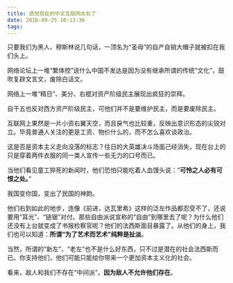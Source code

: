 ```yaml
---
title: 感觉现在的中文互联网太右了
date: 2016-09-25 10:13:36
tags:
---
```


只要我们为黑人、穆斯林说几句话，一顶名为“圣母”的自产自销大帽子就被扣在我们头上。

网络论坛上一堆“繁体控”说什么中国不发达是因为没有继承所谓的传统“文化”，鼓吹复辟文言文，废除白话文。

网络上一堆“精日”、美分、右棍对资产阶级民主展现出疯狂的崇拜。

自干五也反对西方资产阶级民主，可他们并不是要维护民主，而是要废除民主。

互联网上果然是一片小资右翼天空，而且戾气也比较重，反映出意识形态的尖锐对立。毕竟普通人关注的更是工资、物价什么的，而不怎么喜欢谈政治。

这是否是资本主义走向没落的标志？往日的大英雄决斗场面己经消失，现在台上的只是穿着两件衣服的同一类人宣传一些无力的口号而已。

当他们看见童工猝死的新闻时，他们恐怕只能吃着人血馒头说：“**可怜之人必有可恨之处。**”

我国变你国，变出了民国的神韵。

他们右到如此的地步，连像《前进，达瓦里希》这样的泛左作品都忍受不了，还说要用“耳光”、“链锯”对付。那些自由派说宣称的“自由”到哪里去了呢？为什么他们还没有上台就变成了书报检察官呢？他们的法西斯面目暴露了。从他们的身上，我们也可以知道：**所谓“为了艺术而艺术”纯粹是扯淡**。

当然，所谓的“新左”、“老左”也不是什么好东西，只不过是潜在的社会法西斯而已。你支持他们，他们可能只能给你带来一个更加资本主义化的社会。

看来，敌人和我们不存在“中间派”，**因为敌人不允许他们存在**。
